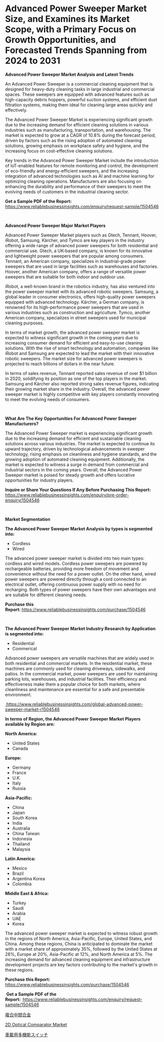 <p><h1>Advanced Power Sweeper Market Size, and Examines its Market Scope, with a Primary Focus on Growth Opportunities, and Forecasted Trends Spanning from 2024 to 2031</h1></p><p><strong>Advanced Power Sweeper Market Analysis and Latest Trends</strong></p>
<p><p>An Advanced Power Sweeper is a commercial cleaning equipment that is designed for heavy-duty cleaning tasks in large industrial and commercial spaces. These sweepers are equipped with advanced features such as high-capacity debris hoppers, powerful suction systems, and efficient dust filtration systems, making them ideal for cleaning large areas quickly and effectively.</p><p>The Advanced Power Sweeper Market is experiencing significant growth due to the increasing demand for efficient cleaning solutions in various industries such as manufacturing, transportation, and warehousing. The market is expected to grow at a CAGR of 10.8% during the forecast period, driven by factors such as the rising adoption of automated cleaning solutions, growing emphasis on workplace safety and hygiene, and the increasing focus on cost-effective cleaning solutions.</p><p>Key trends in the Advanced Power Sweeper Market include the introduction of IoT-enabled features for remote monitoring and control, the development of eco-friendly and energy-efficient sweepers, and the increasing integration of advanced technologies such as AI and machine learning for optimizing cleaning operations. Manufacturers are also focusing on enhancing the durability and performance of their sweepers to meet the evolving needs of customers in the industrial cleaning sector.</p></p>
<p><strong>Get a Sample PDF of the Report:&nbsp;</strong> <a href="https://www.reliablebusinessinsights.com/enquiry/request-sample/1504546">https://www.reliablebusinessinsights.com/enquiry/request-sample/1504546</a></p>
<p>&nbsp;</p>
<p><strong>Advanced Power Sweeper Major Market Players</strong></p>
<p><p>Advanced Power Sweeper Market players such as Gtech, Tennant, Hoover, iRobot, Samsung, Kärcher, and Tymco are key players in the industry offering a wide range of advanced power sweepers for both residential and commercial use. Gtech, a UK-based company, is known for its innovative and lightweight power sweepers that are popular among consumers. Tennant, an American company, specializes in industrial-grade power sweepers that are used in large facilities such as warehouses and factories. Hoover, another American company, offers a range of versatile power sweepers that are suitable for both indoor and outdoor use.</p><p>iRobot, a well-known brand in the robotics industry, has also ventured into the power sweeper market with its advanced robotic sweepers. Samsung, a global leader in consumer electronics, offers high-quality power sweepers equipped with advanced technology. Kärcher, a German company, is renowned for its high-performance power sweepers that are used in various industries such as construction and agriculture. Tymco, another American company, specializes in street sweepers used for municipal cleaning purposes.</p><p>In terms of market growth, the advanced power sweeper market is expected to witness significant growth in the coming years due to increasing consumer demand for efficient and easy-to-use cleaning solutions. With the rise of smart technology and automation, companies like iRobot and Samsung are expected to lead the market with their innovative robotic sweepers. The market size for advanced power sweepers is projected to reach billions of dollars in the near future.</p><p>In terms of sales revenue, Tennant reported sales revenue of over $1 billion in 2020, solidifying its position as one of the top players in the market. Samsung and Kärcher also reported strong sales revenue figures, indicating their growing market share in the industry. Overall, the advanced power sweeper market is highly competitive with key players constantly innovating to meet the evolving needs of consumers.</p></p>
<p>&nbsp;</p>
<p><strong>What Are The Key Opportunities For Advanced Power Sweeper Manufacturers?</strong></p>
<p><p>The Advanced Power Sweeper market is experiencing significant growth due to the increasing demand for efficient and sustainable cleaning solutions across various industries. The market is expected to continue its upward trajectory, driven by technological advancements in sweeper technology, rising emphasis on cleanliness and hygiene standards, and the growing adoption of automated cleaning equipment. Additionally, the market is expected to witness a surge in demand from commercial and industrial sectors in the coming years. Overall, the Advanced Power Sweeper market is poised for steady growth and offers lucrative opportunities for industry players.</p></p>
<p><strong>Inquire or Share Your Questions If Any Before Purchasing This Report:</strong> <a href="https://www.reliablebusinessinsights.com/enquiry/pre-order-enquiry/1504546">https://www.reliablebusinessinsights.com/enquiry/pre-order-enquiry/1504546</a></p>
<p>&nbsp;</p>
<p><strong>Market Segmentation</strong></p>
<p><strong>The Advanced Power Sweeper Market Analysis by types is segmented into:</strong></p>
<p><ul><li>Cordless</li><li>Wired</li></ul></p>
<p><p>The advanced power sweeper market is divided into two main types: cordless and wired models. Cordless power sweepers are powered by rechargeable batteries, providing more freedom of movement and convenience without the need for a power outlet. On the other hand, wired power sweepers are powered directly through a cord connected to an electrical outlet, offering continuous power supply with no need for recharging. Both types of power sweepers have their own advantages and are suitable for different cleaning needs.</p></p>
<p><strong>Purchase this Report:&nbsp;</strong><a href="https://www.reliablebusinessinsights.com/purchase/1504546">https://www.reliablebusinessinsights.com/purchase/1504546</a></p>
<p>&nbsp;</p>
<p><strong>The Advanced Power Sweeper Market Industry Research by Application is segmented into:</strong></p>
<p><ul><li>Residential</li><li>Commerical</li></ul></p>
<p><p>Advanced power sweepers are versatile machines that are widely used in both residential and commercial markets. In the residential market, these machines are commonly used for cleaning driveways, sidewalks, and patios. In the commercial market, power sweepers are used for maintaining parking lots, warehouses, and industrial facilities. Their efficiency and effectiveness make them a popular choice for both markets, where cleanliness and maintenance are essential for a safe and presentable environment.</p></p>
<p><a href="https://www.reliablebusinessinsights.com/global-advanced-power-sweeper-market-r1504546">&nbsp;https://www.reliablebusinessinsights.com/global-advanced-power-sweeper-market-r1504546</a></p>
<p><strong>In terms of Region, the Advanced Power Sweeper Market Players available by Region are:</strong></p>
<p>
    <p> <strong> North America: </strong>
        <ul>
            <li>United States</li>
            <li>Canada</li>
        </ul>
        </p> 
    <p> <strong> Europe: </strong>
        <ul>
            <li>Germany</li>
            <li>France</li>
            <li>U.K.</li>
            <li>Italy</li>
            <li>Russia</li>
        </ul>
        </p> 
    <p> <strong> Asia-Pacific: </strong>
        <ul>
            <li>China</li>
            <li>Japan</li>
            <li>South Korea</li>
            <li>India</li>
            <li>Australia</li>
            <li>China Taiwan</li>
            <li>Indonesia</li>
            <li>Thailand</li>
            <li>Malaysia</li>
        </ul>
        </p> 
    <p> <strong> Latin America: </strong>
        <ul>
            <li>Mexico</li>
            <li>Brazil</li>
            <li>Argentina Korea</li>
            <li>Colombia</li>
        </ul>
        </p> 
    <p> <strong> Middle East & Africa: </strong>
        <ul>
            <li>Turkey</li>
            <li>Saudi</li>
            <li>Arabia</li>
            <li>UAE</li>
            <li>Korea</li>
        </ul>
    </p>
    </p>
<p><p>The advanced power sweeper market is expected to witness robust growth in the regions of North America, Asia-Pacific, Europe, United States, and China. Among these regions, China is anticipated to dominate the market with a market share of approximately 35%, followed by the United States at 28%, Europe at 20%, Asia-Pacific at 12%, and North America at 5%. The increasing demand for advanced cleaning equipment and infrastructure development projects are key factors contributing to the market's growth in these regions.</p></p>
<p><strong>Purchase this Report: </strong><a href="https://www.reliablebusinessinsights.com/purchase/1504546">https://www.reliablebusinessinsights.com/purchase/1504546</a></p>
<p>&nbsp;<strong>Get a Sample PDF of the Report:&nbsp;&nbsp;</strong><a href="https://www.reliablebusinessinsights.com/enquiry/request-sample/1504546">https://www.reliablebusinessinsights.com/enquiry/request-sample/1504546</a></p>
<p><strong></strong></p>
<p><p><a href="https://github.com/moulafa/Market-Research-Report-List-1/blob/main/487160295100.md">複合中間合金</a></p><p><a href="https://github.com/markusgodoy/Market-Research-Report-List-3/blob/main/2d-optical-comparator-market.md">2D Optical Comparator Market</a></p><p><a href="https://github.com/SantosDicki04/Market-Research-Report-List-1/blob/main/560107095101.md">車載用多機能スイッチ</a></p></p>